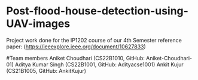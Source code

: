 # Post-flood-house-detection-using-UAV-images
Project work done for the IP1202 course of our 4th Semester
reference paper: (https://ieeexplore.ieee.org/document/10627833)

#Team members
Aniket Choudhari (CS22B1010, GitHub: Aniket-Choudhari-01)
Aditya Kumar Singh (CS22B1001, GitHub: Adityacse1001)
Ankit Kujur (CS21B1005, GitHub: AnkitKujur)
